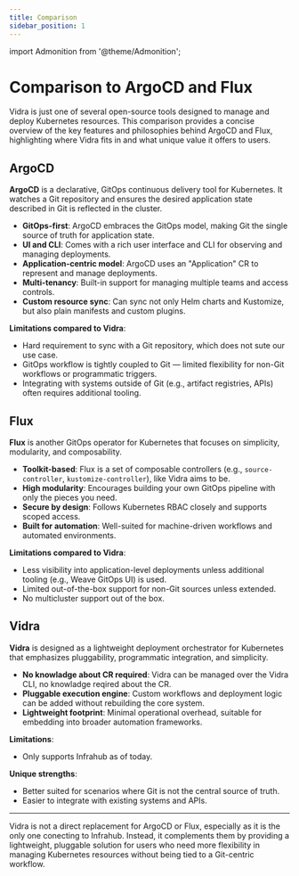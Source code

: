 ```yaml
---
title: Comparison
sidebar_position: 1
---
```

import Admonition from '@theme/Admonition';

# Comparison to ArgoCD and Flux

Vidra is just one of several open-source tools designed to manage and deploy Kubernetes resources. This comparison provides a concise overview of the key features and philosophies behind ArgoCD and Flux, highlighting where Vidra fits in and what unique value it offers to users.

## ArgoCD

**ArgoCD** is a declarative, GitOps continuous delivery tool for Kubernetes. It watches a Git repository and ensures the desired application state described in Git is reflected in the cluster.

- **GitOps-first**: ArgoCD embraces the GitOps model, making Git the single source of truth for application state.
- **UI and CLI**: Comes with a rich user interface and CLI for observing and managing deployments.
- **Application-centric model**: ArgoCD uses an "Application" CR to represent and manage deployments.
- **Multi-tenancy**: Built-in support for managing multiple teams and access controls.
- **Custom resource sync**: Can sync not only Helm charts and Kustomize, but also plain manifests and custom plugins.

**Limitations compared to Vidra**:
- Hard requirement to sync with a Git repository, which does not sute our use case. 
- GitOps workflow is tightly coupled to Git — limited flexibility for non-Git workflows or programmatic triggers.
- Integrating with systems outside of Git (e.g., artifact registries, APIs) often requires additional tooling.

## Flux

**Flux** is another GitOps operator for Kubernetes that focuses on simplicity, modularity, and composability.

- **Toolkit-based**: Flux is a set of composable controllers (e.g., `source-controller`, `kustomize-controller`), like Vidra aims to be.
- **High modularity**: Encourages building your own GitOps pipeline with only the pieces you need.
- **Secure by design**: Follows Kubernetes RBAC closely and supports scoped access.
- **Built for automation**: Well-suited for machine-driven workflows and automated environments.

**Limitations compared to Vidra**:
- Less visibility into application-level deployments unless additional tooling (e.g., Weave GitOps UI) is used.
- Limited out-of-the-box support for non-Git sources unless extended.
- No multicluster support out of the box.

## Vidra

**Vidra** is designed as a lightweight deployment orchestrator for Kubernetes that emphasizes pluggability, programmatic integration, and simplicity.

- **No knowladge about CR required**: Vidra can be managed over the Vidra CLI, no knowladge reqired about the CR.
- **Pluggable execution engine**: Custom workflows and deployment logic can be added without rebuilding the core system.
- **Lightweight footprint**: Minimal operational overhead, suitable for embedding into broader automation frameworks.

**Limitations**:
- Only supports Infrahub as of today.


**Unique strengths**:
- Better suited for scenarios where Git is not the central source of truth.
- Easier to integrate with existing systems and APIs.

---

Vidra is not a direct replacement for ArgoCD or Flux, especially as it is the only one conecting to Infrahub. Instead, it complements them by providing a lightweight, pluggable solution for users who need more flexibility in managing Kubernetes resources without being tied to a Git-centric workflow.

